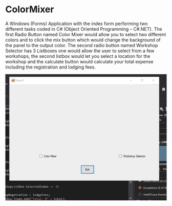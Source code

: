 # ColorMixer
 A Windows (Forms) Application with the index form performing two different tasks coded in C# (Object Oriented Programming – C#.NET). The first Radio Button named Color Mixer would allow you to select two different colors and to click the mix button which would change the background of the panel to the output color. The second radio button named Workshop Selector has 3 Listboxes one would allow the user to select from a few workshops, the second listbox would let you select a location for the workshop and the calculate button would calculate your total expense including the registration and lodging fees.

![](ColorMixer.gif)
